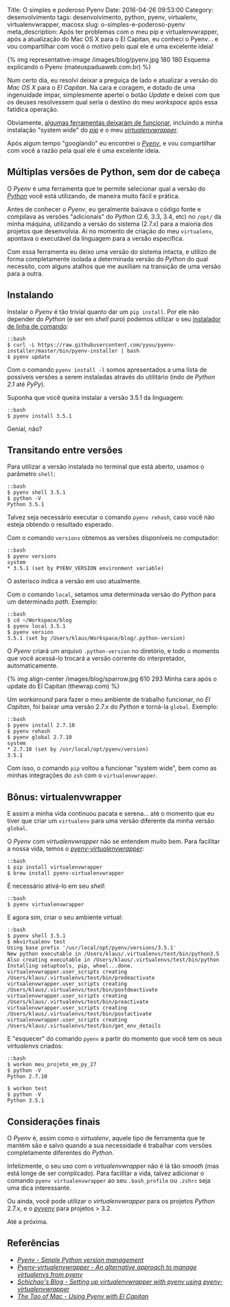 Title: O simples e poderoso Pyenv
Date: 2016-04-26 09:53:00
Category: desenvolvimento
tags: desenvolvimento, python, pyenv, virtualenv, virtualenvwrapper, macosx
slug: o-simples-e-poderoso-pyenv
meta_description: Após ter problemas com o meu pip e virtualenvwrapper, após a atualização do Mac OS X para o El Capitan, eu conheci o Pyenv... e vou compartilhar com você o motivo pelo qual ele é uma excelente ideia!

{% img representative-image /images/blog/pyenv.jpg 180 180 Esquema explicando o Pyenv (mateuspaduaweb.com.br) %}

Num certo dia, eu resolvi deixar a preguiça de lado e atualizar
a versão do *Mac OS X* para o *El Capitan*. Na cara e coragem,
e dotado de uma ingenuidade ímpar, simplesmente apertei o botão
*Update* e deixei com que os deuses resolvessem qual seria o
destino do meu *workspace* após essa fatídica operação.

<!-- PELICAN_END_SUMMARY -->

Obviamente, [algumas ferramentas deixaram de funcionar](https://ohthehugemanatee.org/blog/2015/10/01/how-i-got-el-capitain-working-with-my-developer-tools/ "Veja o que fazer com se o update do El Capitan quebrar o seu ambiente de desenvolvimento"),
incluindo a minha instalação "system wide" do [*pip*]({tag}pip "Leia mais sobre pip")
e o meu [*virtualenvwrapper*]({tag}virtualenvwrapper} "Leia mais sobre Virtualenv").

Após algum tempo "googlando" eu encontrei o [*Pyenv*](https://github.com/yyuu/pyenv "Conheça o Pyenv"),
e vou compartilhar com você a razão pela qual ele é uma excelente ideia.

## Múltiplas versões de Python, sem dor de cabeça

O *Pyenv* é uma ferramenta que te permite selecionar qual a versão
do [*Python*]({tag}python "Leia mais sobre Python") você está utilizando,
de maneira muito fácil e prática.

Antes de conhecer o *Pyenv*, eu geralmente baixava o código fonte e
compilava as versões "adicionais" do *Python* (2.6, 3.3, 3.4, etc)
no `/opt/` da minha máquina, utilizando a versão do sistema (2.7.x)
para a maioria dos projetos que desenvolvia. Aí no momento de criação
do meu `virtualenv`, apontava o executável da linguagem para a versão
específica.

Com essa ferramenta eu deixo uma versão do sistema intacta, e utilizo
de forma completamente isolada a determinada versão do *Python* do
qual necessito, com alguns atalhos que me auxiliam na transição de
uma versão para a outra.

## Instalando

Instalar o *Pyenv* é tão trivial quanto dar um `pip install`. Por ele não
depender do *Python* (e ser em *shell* puro) podemos utilizar o seu
[instalador de linha de comando](https://github.com/yyuu/pyenv-installer "Veja no Github"):

    ::bash
    $ curl -L https://raw.githubusercontent.com/yyuu/pyenv-installer/master/bin/pyenv-installer | bash
    $ pyenv update

Com o comando `pyenv install -l` somos apresentados a uma lista de possíveis versões
a serem instaladas através do utilitário (indo de *Python 2.1* até *PyPy*).

Suponha que você queira instalar a versão 3.5.1 da linguagem:

    ::bash
    $ pyenv install 3.5.1

Genial, não?

## Transitando entre versões

Para utilizar a versão instalada no terminal que está aberto, usamos o parâmetro `shell`:

    ::bash
    $ pyenv shell 3.5.1
    $ python -V
    Python 3.5.1

Talvez seja necessário executar o comando `pyenv rehash`, caso você não esteja
obtendo o resultado esperado.

Com o comando `versions` obtemos as versões disponíveis no computador:

    ::bash
    $ pyenv versions
    system
    * 3.5.1 (set by PYENV_VERSION environment variable)

O asterisco indica a versão em uso atualmente.

Com o comando `local`, setamos uma determinada versão do *Python* para um
determinado *path*. Exemplo:

    ::bash
    $ cd ~/Workspace/blog
    $ pyenv local 3.5.1
    $ pyenv version
    3.5.1 (set by /Users/klaus/Workspace/blog/.python-version)

O *Pyenv* criará um arquivo `.python-version` no diretório, e
todo o momento que você acessá-lo trocará a versão corrente do
interpretador, automaticamente.

{% img align-center /images/blog/sparrow.jpg 610 293 Minha cara após o update do El Capitan (thewrap.com) %}

Um *workaround* para fazer o meu ambiente de trabalho funcionar,
no *El Capitan*, foi baixar uma versão 2.7.x do *Python* e torná-la
`global`. Exemplo:

    ::bash
    $ pyenv install 2.7.10
    $ pyenv rehash
    $ pyenv global 2.7.10
    system
    * 2.7.10 (set by /usr/local/opt/pyenv/version)
    3.5.1

Com isso, o comando `pip` voltou a funcionar "system wide", bem como
as minhas integrações do `zsh` com o `virtualenvwrapper`.

## Bônus: virtualenvwrapper

E assim a minha vida continuou pacata e serena... até o momento que eu
tiver que criar um `virtualenv` para uma versão diferente da minha
versão `global`.

O *Pyenv* com *virtualenvwrapper* não se entendem muito bem.
Para facilitar a nossa vida, temos o [*pyenv-virtualenvwrapper*](https://github.com/yyuu/pyenv-virtualenvwrapper "Veja o repositório no GitHub"):

    ::bash
    $ pip install virtualenvwrapper
    $ brew install pyenv-virtualenvwrapper

É necessário ativá-lo em seu *shell*:

    ::bash
    $ pyenv virtualenvwrapper

E agora sim, criar o seu ambiente virtual:

    ::bash
    $ pyenv shell 3.5.1
    $ mkvirtualenv test
    Using base prefix '/usr/local/opt/pyenv/versions/3.5.1'
    New python executable in /Users/klaus/.virtualenvs/test/bin/python3.5
    Also creating executable in /Users/klaus/.virtualenvs/test/bin/python
    Installing setuptools, pip, wheel...done.
    virtualenvwrapper.user_scripts creating /Users/klaus/.virtualenvs/test/bin/predeactivate
    virtualenvwrapper.user_scripts creating /Users/klaus/.virtualenvs/test/bin/postdeactivate
    virtualenvwrapper.user_scripts creating /Users/klaus/.virtualenvs/test/bin/preactivate
    virtualenvwrapper.user_scripts creating /Users/klaus/.virtualenvs/test/bin/postactivate
    virtualenvwrapper.user_scripts creating /Users/klaus/.virtualenvs/test/bin/get_env_details

E "esquecer" do comando `pyenv` a partir do momento que você tem os seus *virtualenvs* criados:

    ::bash
    $ workon meu_projeto_em_py_27
    $ python -V
    Python 2.7.10

    $ workon test
    $ python -V
    Python 3.5.1

## Considerações finais

O *Pyenv* é, assim como o *virtualenv*, aquele tipo de ferramenta que te mantém são e salvo
quando a sua necessidade é trabalhar com versões completamente diferentes do *Python*.

Infelizmente, o seu uso com o *virtualenvwrapper* não é lá tão *smooth* (mas está longe de
ser complicado). Para facilitar a vida, talvez adicionar o comando `pyenv virtualenvwrapper`
ao seu `.bash_profile` ou `.zshrc` seja uma dica interessante.

Ou ainda, você pode utilizar o *virtualenvwrapper* para os
projetos *Python* 2.7.x, e o [*pyvenv*](https://docs.python.org/3/library/venv.html "Creation of virtual environments in Python 3")
para projetos > 3.2.

Até a próxima.


## Referências

* [*Pyenv - Simple Python version management*](https://github.com/yyuu/pyenv)
* [*Pyenv-virtualenvwrapper - An alternative approach to manage virtualenvs from pyenv*](https://github.com/yyuu/pyenv-virtualenvwrapper)
* [*Schichao's Blog - Setting up virtualenvwrapper with pyenv using pyenv-virtualenvwrapper*](https://blog.shichao.io/2014/10/01/setup_virtualenvwrapper_with_pyenv_using_pyenv_virtualenvwrapper.html)
* [*The Tao of Mac - Using Pyenv with El Capitan*](http://taoofmac.com/space/blog/2015/10/03/1245)
